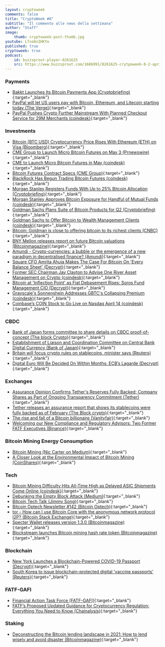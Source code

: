 ```yaml
---
layout: cryptoweek
comments: false
title: "CryptoWeek #8"
subtitle: "Il commento alle news della settimana" 
author: "Staff"
image:
    thumb: cryptoweek-post-thumb.jpg
youtube: L7xo8xIHKYo
published: true
cryptoweek: true
podcast:
    id: buzzsprout-player-8261625
    src: https://www.buzzsprout.com/1686991/8261625-crytpoweek-8-2-aprile-2021.js?container_id=buzzsprout-player-8261625&player=small
---
```

### Payments

- [Bakkt Launches Its Bitcoin Payments App (Cryptobriefing)](https://cryptobriefing.com/bakkt-launches-its-bitcoin-payments-app/){:target="_blank"}
- [PayPal will let US users pay with Bitcoin, Ethereum, and Litecoin starting today (The Verge)](https://www.theverge.com/2021/3/30/22357246/paypal-buy-with-bitcoin-litecoin-ethereum-crypto-checkout){:target="_blank"}
- [PayPal Pushes Crypto Further Mainstream With Planned Checkout Service for 29M Merchants (coindesk)](https://www.coindesk.com/paypal-to-start-letting-us-customers-to-use-their-crypto-at-checkout-report){:target="_blank"}

### Investments

- [Bitcoin (BTC USD) Cryptocurrency Price Rises With Ethereum (ETH) on Visa (Bloomberg)](https://www.bloomberg.com/news/articles/2021-03-29/visa-using-stablecoin-to-settle-transactions-in-lure-to-fintechs){:target="_blank"}
- [CME Group to Launch Micro Bitcoin Futures on May 3 (Prnewswire)](https://www.prnewswire.com/news-releases/cme-group-to-launch-micro-bitcoin-futures-on-may-3-301258262.html){:target="_blank"}
- [CME to Launch Micro Bitcoin Futures in May (coindesk)](https://www.coindesk.com/cme-announces-launch-of-micro-bitcoin-futures-in-may){:target="_blank"}
- [Bitcoin Futures Contract Specs (CME Group)](https://www.cmegroup.com/trading/equity-index/us-index/bitcoin_contract_specifications.html){:target="_blank"}
- [BlackRock Has Begun Trading Bitcoin Futures (coindesk)](https://www.coindesk.com/blackrock-has-begun-trading-bitcoin-futures){:target="_blank"}
- [Morgan Stanley Registers Funds With Up to 25% Bitcoin Allocation (Cryptobriefing)](https://cryptobriefing.com/morgan-stanley-registers-funds-25-bitcoin-allocation/){:target="_blank"}
- [Morgan Stanley Approves Bitcoin Exposure for Handful of Mutual Funds (coindesk)](https://www.coindesk.com/morgan-stanley-approves-bitcoin-exposure-for-handful-of-mutual-funds){:target="_blank"}
- [Goldman Sachs Plans Suite of Bitcoin Products for Q2 (Cryptobriefing)](https://cryptobriefing.com/goldman-sachs-plans-suite-bitcoin-products-q2/){:target="_blank"}
- [Goldman Sachs to Offer Bitcoin to Wealth Management Clients (coindesk)](https://www.coindesk.com/goldman-sachs-to-offer-bitcoin-to-wealth-management-clients){:target="_blank"}
- [Bitcoin: Goldman is close to offering bitcoin to its richest clients (CNBC)](https://www.cnbc.com/2021/03/31/bitcoin-goldman-is-close-to-offering-bitcoin-to-its-richest-clients.html){:target="_blank"}
- [BNY Mellon releases report on future Bitcoin valuations (Bitcoinmagazine)](https://bitcoinmagazine.com/markets/bny-mellon-releases-report-on-future-bitcoin-valuations){:target="_blank"}
- [Amundi - Crypto-currencies: a bubble or the emergence of a new paradigm in decentralised finance? (Amundi)](https://research-center.amundi.com/article/crypto-currencies-bubble-or-emergence-new-paradigm-decentralised-finance){:target="_blank"}
- [Square CFO Amrita Ahuja Makes The Case For Bitcoin On 'Every Balance Sheet' (Decrypt)](https://decrypt.co/63192/square-cfo-amrita-ahuja-makes-the-case-for-bitcoin-on-every-balance-sheet){:target="_blank"}
- [Former SEC Chairman Jay Clayton to Advise One River Asset Management on Crypto (coindesk)](https://www.coindesk.com/former-sec-chairman-jay-clayton-to-advise-one-river-asset-management-on-crypto){:target="_blank"}
- [Bitcoin at 'Inflection Point' as Fiat Debasement Rises: Soros Fund Management CIO (Decrypt)](https://decrypt.co/62981/bitcoin-inflection-point-soros-fund-management-cio){:target="_blank"}
- [Grayscale's Sonnenshein Addresses GBTC's Collapsing Premium (coindesk)](https://www.coindesk.com/grayscale-sonnenshein-gbtc-collapsing-premium-coindesktv){:target="_blank"}
- [Coinbase’s COIN Stock to Go Live on Nasdaq April 14 (coindesk)](https://www.coindesk.com/coinbases-coin-stock-to-go-live-on-nasdaq-april-14){:target="_blank"}

### CBDC

- [Bank of Japan forms committee to share details on CBDC proof-of-concept (The block Crypto)](https://www.theblockcrypto.com/linked/99626/boj-cbdc-committee-proof-of-concept){:target="_blank"}
- [Establishment of Liaison and Coordination Committee on Central Bank Digital Currency (Bank of Japan)](https://www.boj.or.jp/en/announcements/release_2021/rel210326a.pdf){:target="_blank"}
- [Britain will focus crypto rules on stablecoins, minister says (Reuters)](https://www.reuters.com/article/us-crypto-currency-regulations/uk-to-focus-crypto-rules-on-stablecoins-says-minister-idUSKBN2BM11G){:target="_blank"}
- [Digital Euro Will Be Decided On Within Months: ECB’s Lagarde (Decrypt)](https://decrypt.co/63558/digital-euro-plans-launch-ecb-president-lagarde){:target="_blank"}

### Exchanges

- [Assurance Opinion Confirms Tether's Reserves Fully Backed; Company Shares as Part of Ongoing Transparency Commitment (Tether)](https://tether.to/assurance-opinion-mar-21/){:target="_blank"}
- [Tether releases an assurance report that shows its stablecoins were fully backed as of February (The Block crypto)](https://www.theblockcrypto.com/post/99806/tether-assurance-report-stablecoins-usdt-fully-backed){:target="_blank"}
- [The rise and fall of a Bitcoin billionaire (Vanityfair)](https://archive.vanityfair.com/article/2021/4/1/the-rise-and-fall-of-a-bitcoin-billionaire){:target="_blank"}
- [Welcoming our New Compliance and Regulatory Advisors: Two Former FATF Executives (Binance)](https://www.binance.com/en/blog/421499824684901842/Welcoming-our-New-Compliance-and-Regulatory-Advisors-Two-Former-FATF-Executives){:target="_blank"}

### Bitcoin Mining Energy Consumption

- [Bitcoin Mining (Nic Carter on Medium)](https://medium.com/@nic__carter/noahbjectivity-on-bitcoin-mining-2052226310cb){:target="_blank"}
- [A Closer Look at the Environmental Impact of Bitcoin Mining (CoinShares)](https://coinshares.com/research/closer-look-environmental-impact-of-bitcoin-mining){:target="_blank"}

### Tech

- [Bitcoin Mining Difficulty Hits All-Time High as Delayed ASIC Shipments Come Online (coindesk)](https://www.coindesk.com/bitcoin-mining-difficulty){:target="_blank"}
- [Debunking the Empty Block Attack (Medium)](https://jimmysong.medium.com/debunking-the-empty-block-attack-10513858b3f8){:target="_blank"}
- [Bitcoin Tech Talk (Jimmy Song)](https://jimmysong.substack.com/){:target="_blank"}
- [Bitcoin Optech Newsletter #142 (Bitcoin Optech)](https://bitcoinops.org/en/newsletters/2021/03/31/){:target="_blank"}
- [tor - How can I use Bitcoin Core with the anonymous network protocol I2P? (Bitcoin Stack Exchange)](https://bitcoin.stackexchange.com/questions/103402/how-can-i-use-bitcoin-core-with-the-anonymous-network-protocol-i2p){:target="_blank"}
- [Specter Wallet releases version 1.3.0 (Bitcoinmagazine)](https://bitcoinmagazine.com/technical/specter-wallet-releases-version-1-3-0){:target="_blank"}
- [Blockstream launches Bitcoin mining hash rate token (Bitcoinmagazine)](https://bitcoinmagazine.com/business/blockstream-launches-bitcoin-mining-hash-rate-token){:target="_blank"}

### Blockchain

- [New York Launches a Blockchain-Powered COVID-19 Passport (Decrypt)](https://decrypt.co/63115/new-york-launches-a-blockchain-powered-covid-19-passport){:target="_blank"}
- [South Korea to issue blockchain-protected digital 'vaccine passports' (Reuters)](https://www.reuters.com/article/us-health-coronavirus-southkorea-idUSKBN2BO43W){:target="_blank"}

### FATF-GAFI

- [Financial Action Task Force (FATF-GAFI)](https://www.fatf-gafi.org/publications/fatfrecommendations/documents/guidance-rba-virtual-assets.html){:target="_blank"}
- [FATF’s Proposed Updated Guidance for Cryptocurrency Regulation: Everything You Need to Know (Chainalysis)](https://blog.chainalysis.com/reports/fatfs-updated-guidance-march-2021){:target="_blank"}

### Staking

- [Deconstructing the Bitcoin lending landscape in 2021: How to lend wisely and avoid disaster (Bitcoinmagazine)](https://bitcoinmagazine.com/markets/deconstructing-the-bitcoin-lending-landscape-in-2021-how-to-lend-wisely-and-avoid-disaster){:target="_blank"}
